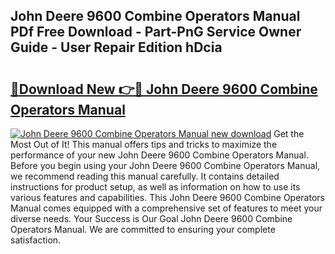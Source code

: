## John Deere 9600 Combine Operators Manual PDf Free Download - Part-PnG Service Owner Guide - User Repair Edition hDcia

# <h2><a href="http://bc85890.oget.top/?id=John+Deere+9600+Combine+Operators+Manual">🔗Download New 👉🔴 John Deere 9600 Combine Operators Manual</a></h2>

[![John Deere 9600 Combine Operators Manual new download](https://i.imgur.com/5g1atiW.png)](http://bc85890.oget.top/?id=John+Deere+9600+Combine+Operators+Manual)
Get the Most Out of It! This manual offers tips and tricks to maximize the performance of your new John Deere 9600 Combine Operators Manual. Before you begin using your John Deere 9600 Combine Operators Manual, we recommend reading this manual carefully. It contains detailed instructions for product setup, as well as information on how to use its various features and capabilities. This John Deere 9600 Combine Operators Manual comes equipped with a comprehensive set of features to meet your diverse needs. Your Success is Our Goal John Deere 9600 Combine Operators Manual. We are committed to ensuring your complete satisfaction.
